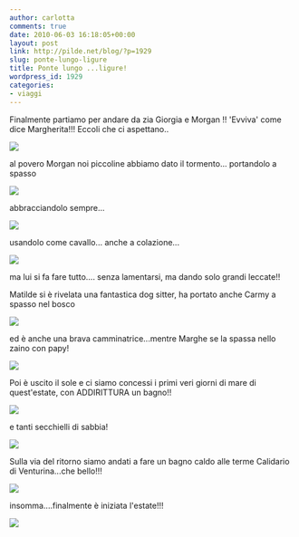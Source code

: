 ```yaml
---
author: carlotta
comments: true
date: 2010-06-03 16:18:05+00:00
layout: post
link: http://pilde.net/blog/?p=1929
slug: ponte-lungo-ligure
title: Ponte lungo ...ligure!
wordpress_id: 1929
categories:
- viaggi
---
```


Finalmente partiamo per andare da zia Giorgia e Morgan !! 'Evviva' come dice Margherita!!! Eccoli che ci aspettano..

![](http://pilde.net/blog/wp-content/uploads/2010/06/morgan_zia.jpg)

al povero Morgan noi piccoline abbiamo dato il tormento... portandolo a spasso

![](http://pilde.net/blog/wp-content/uploads/2010/06/mm_morgan.jpg)

abbracciandolo sempre...

![](http://pilde.net/blog/wp-content/uploads/2010/06/abbraccio_morgan.jpg)

usandolo come cavallo... anche a colazione...

![](http://pilde.net/blog/wp-content/uploads/2010/06/colazione.jpg)

ma lui si fa fare tutto.... senza lamentarsi, ma dando solo grandi leccate!!

Matilde si è rivelata una fantastica dog sitter, ha portato anche Carmy a spasso nel bosco

![](http://pilde.net/blog/wp-content/uploads/2010/06/dog_sitter.jpg)

ed è anche una brava camminatrice...mentre Marghe se la spassa nello zaino con papy!

![](http://pilde.net/blog/wp-content/uploads/2010/06/passeggiata.jpg)

Poi è uscito il sole e ci siamo concessi i primi veri giorni di mare di quest'estate, con ADDIRITTURA un bagno!!

![](http://pilde.net/blog/wp-content/uploads/2010/06/spiaggia_2.jpg)

e tanti secchielli di sabbia!

![](http://pilde.net/blog/wp-content/uploads/2010/06/mare_mati.jpg)

Sulla via del ritorno siamo andati a fare un bagno caldo alle terme Calidario di Venturina...che bello!!!

![](http://pilde.net/blog/wp-content/uploads/2010/06/calidario.jpg)

insomma....finalmente è iniziata l'estate!!!

![](http://pilde.net/blog/wp-content/uploads/2010/06/abbraccio.jpg)
